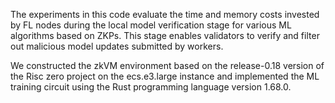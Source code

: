 The experiments in this code evaluate the time and memory costs invested by FL nodes during the local model verification stage for various ML algorithms based on ZKPs. This stage enables validators to verify and filter out malicious model updates submitted by workers.

We constructed the zkVM environment based on the release-0.18 version of the Risc zero project on the ecs.e3.large instance and implemented the ML training circuit using the Rust programming language version 1.68.0.